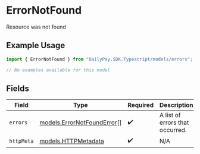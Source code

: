 # ErrorNotFound

Resource was not found

## Example Usage

```typescript
import { ErrorNotFound } from "DailyPay.SDK.Typescript/models/errors";

// No examples available for this model
```

## Fields

| Field                                                             | Type                                                              | Required                                                          | Description                                                       |
| ----------------------------------------------------------------- | ----------------------------------------------------------------- | ----------------------------------------------------------------- | ----------------------------------------------------------------- |
| `errors`                                                          | [models.ErrorNotFoundError](../../models/errornotfounderror.md)[] | :heavy_check_mark:                                                | A list of errors that occurred.                                   |
| `httpMeta`                                                        | [models.HTTPMetadata](../../models/httpmetadata.md)               | :heavy_check_mark:                                                | N/A                                                               |